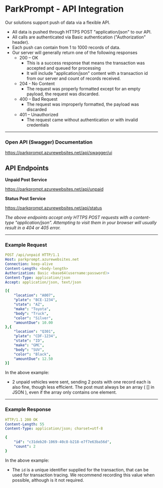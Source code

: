 # ParkPrompt - API Integration

Our solutions support push of data via a flexible API.

- All data is pushed through HTTPS POST "application/json" to our API.
- All calls are authenticated via Basic authentication ("Authorization" header).
- Each push can contain from 1 to 1000 records of data.
- Our server will generally return one of the following responses
  - 200 – OK
    - This is a success response that means the transaction was accepted and queued for processing
    - It will include "application/json" content with a transaction id from our server and count of records received.
  - 204 - No Content
    - The request was properly formatted except for an empty payload, the request was discarded.
  - 400 – Bad Request
    - The request was improperly formatted, the payload was discarded
  - 401 – Unauthorized
    - The request came without authentication or with invalid credentials

----

### Open API (Swagger) Documentation
https://parkprompt.azurewebsites.net/api/swagger/ui

## API Endpoints

**Unpaid Post Service**

https://parkprompt.azurewebsites.net/api/unpaid

**Status Post Service**

https://parkprompt.azurewebsites.net/api/status


*The above endpoints accept only HTTPS POST requests with a content-type "application/json".  Attempting to visit them in your browser will usually result in a 404 or 405 error.*

----

### Example Request
```yaml
POST /api/unpaid HTTP/1.1
Host: parkprompt.azurewebsites.net
Connection: keep-alive
Content-Length: <body-length>
Authorization: Basic <base64(username:password)>
Content-Type: application/json
Accept: application/json, text/json

[{
    "location": "A007",
    "plate": "BCE-1234",
    "state": "AZ",
    "make": "Toyota",
    "body": "Truck",
    "color": "Silver",
    "amountDue": 10.00
},{
    "location": "Q301",
    "plate": "CDF-1234",
    "state": "ID",
    "make": "GMC",
    "body": "SUV",
    "color": "Black",
    "amountDue": 12.50
}]
```

In the above example:
- 2 unpaid vehicles were sent, sending 2 posts with one record each is also fine, though less efficient.  The post must always be an array ( [] in JSON ), even if the array only contains one element.

----

### Example Response
```yaml
HTTP/1.1 200 OK
Content-Length: 55
Content-Type: application/json; charset=utf-8

{
    "id": "c31deb20-1069-40c8-b218-e7f7e63ba56d",
    "count": 2
}
```
In the above example:
- The `id` is a unique identifier supplied for the transaction, that can be used for transaction tracing.  We recommend recording this value when possible, although is it not required.	




